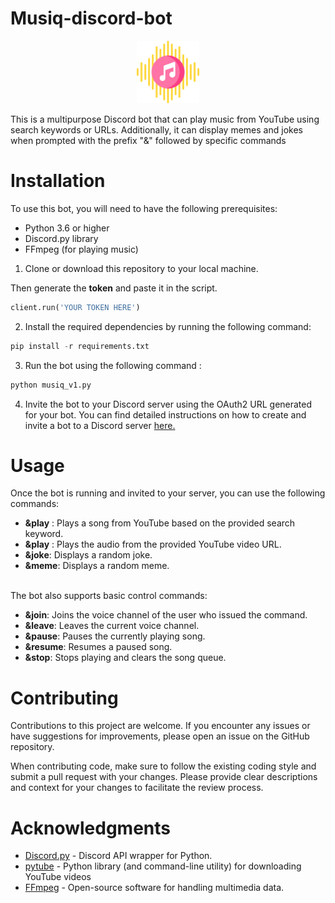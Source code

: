 # Musiq-discord-bot
<div align="center">
  <p>
    <a href="#"><img src="https://raw.githubusercontent.com/Prajnadeep/Musiq-discord-bot/0933e9e876440155a96f1f02f028141eb32b8009/images/musiq.png" width="100" height="100" alt="Musiq Logo" /></a>
  </p>
  </div>

This is a multipurpose Discord bot that can play music from YouTube using search keywords or URLs. Additionally, it can display memes and jokes when prompted with the prefix "&" followed by specific commands

# Installation
To use this bot, you will need to have the following prerequisites:

* Python 3.6 or higher
* Discord.py library
* FFmpeg (for playing music)

1. Clone or download this repository to your local machine.

 Then generate the <b>token</b> and paste it in the script.
 ``` python
 client.run('YOUR TOKEN HERE')
 ```
2. Install the required dependencies by running the following command:
```python 
pip install -r requirements.txt
```
3. Run the bot using the following command :
```python 
python musiq_v1.py
```
4. Invite the bot to your Discord server using the OAuth2 URL generated for your bot. You can find detailed instructions on how to create and invite a bot to a Discord server [here.](https://discordpy.readthedocs.io/en/latest/discord.html)

# Usage
Once the bot is running and invited to your server, you can use the following commands:

* <b>&play</b> <song name>: Plays a song from YouTube based on the provided search keyword.
* <b>&play</b> <YouTube URL>: Plays the audio from the provided YouTube video URL.
* <b>&joke</b>: Displays a random joke.
* <b>&meme</b>: Displays a random meme.
<br>
  The bot also supports basic control commands:
<br>
  
* <b>&join</b>: Joins the voice channel of the user who issued the command.
* <b>&leave</b>: Leaves the current voice channel.
* <b>&pause</b>: Pauses the currently playing song.
* <b>&resume</b>: Resumes a paused song.
* <b>&stop</b>: Stops playing and clears the song queue.
  
  
# Contributing
Contributions to this project are welcome. If you encounter any issues or have suggestions for improvements, please open an issue on the GitHub repository.

When contributing code, make sure to follow the existing coding style and submit a pull request with your changes. Please provide clear descriptions and context for your changes to facilitate the review process.
  
# Acknowledgments
  
* [Discord.py](https://discordpy.readthedocs.io/en/stable/) - Discord API wrapper for Python.
* [pytube](https://github.com/pytube) - Python library (and command-line utility) for downloading YouTube videos
* [FFmpeg](https://ffmpeg.org/) - Open-source software for handling multimedia data.
